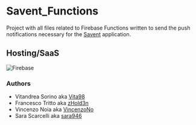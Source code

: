 # Savent_Functions
Project with all files related to Firebase Functions
written to send the push notifications necessary for the [Savent](https://github.com/Vita98 "Vita98's profile") application.

## Hosting/SaaS
![Firebase](https://img.shields.io/badge/firebase-%23039BE5.svg?style=for-the-badge&logo=firebase)

### Authors 
* Vitandrea Sorino aka [Vita98](https://github.com/Vita98 "Vita98's profile")
* Francesco Tritto aka [zHold3n](https://github.com/zHold3n "zHold3n's profile")
* Vincenzo Noia aka [VincenzoNo](https://github.com/VincenzoNo "VincenzoNo's profile")
* Sara Scarcelli aka [sara946](https://github.com/sara946 "sara946's profile")
